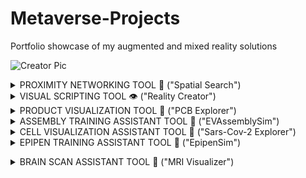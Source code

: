 # Metaverse-Projects
Portfolio showcase of my augmented and mixed reality solutions

![Creator Pic](https://user-images.githubusercontent.com/23661772/168881664-a73703f6-54a8-4d3b-972d-c3a3f1932c24.png)

<details><summary>PROXIMITY NETWORKING TOOL 🤝 ("Spatial Search")</summary>
<p>
    
## **The Problem**
   
Current social networking applications lack the ability for in-person connection.
    
<img width="1728" alt="Isolation" src="https://user-images.githubusercontent.com/23661772/169326836-fc7d67cf-92e0-4dcf-a261-b358286a66c8.png">


## **The Challenge**

Create a profile matching system that connects profiles based on shared physical location within a social distance.

## The Solution

Camera Based Search Engine for Location-Based Augmented Reality Networking
    
<img width="2744" alt="Vibed Proximity Matching System" src="https://user-images.githubusercontent.com/23661772/169327830-44e2bc02-7e09-4cd6-9fac-dccc51f370ab.png">

System Stack Used:
    
- Networking with **[Lightship Multiplayer API](https://lightship.dev/docs/ardk/multiplayer/index.html#multiplayer)**
- Interfacing through **[UnityUI](https://docs.unity3d.com/Packages/com.unity.ugui@1.0/manual/script-InputField.html)**
- Matching with **[Firebase Query](https://firebase.google.com/docs/reference/unity/class/firebase/database/query)**
- Scripted in **[C#](https://docs.microsoft.com/en-us/dotnet/csharp/)**
- Hardware Supported: iPhone + iPad

## **The Results**
    
Profile matching in < 0.4 seconds
    
![Proximity Networking Demo](https://user-images.githubusercontent.com/23661772/169137488-2851c9c9-717a-4240-9406-874080a3c0db.gif)
    
## The Opportunity

Add support for consumer Mixed Reality Glasses (Nreal Light / Lightship Glass / Snap Lenses)

</p>
</details>

<details><summary>VISUAL SCRIPTING TOOL 👁️ ("Reality Creator")</summary>
<p>

## **The Problem**
   
Managing implicit object relationships is difficult when programming behavioral interactions
    
![Unity Editor](https://user-images.githubusercontent.com/23661772/169331758-0e69ede4-6b78-4ac1-af11-d4b228ccb61a.png)

## **The Challenge**

Create a visual scripting engine for mixed reality application development 

## The Solution

System Stack Used:

- Component Connections with **[Messages API](https://docs.enklu.com/docs/API/Messages)**
- Interfacing through **[Hands API](https://docs.enklu.com/docs/API/Hand)** and **[Gaze API](https://enklu.notion.site/Gaze-Preview-f30d65b03da24c06938d51a83a25585f)**
- Scripted in **[JavaScript](https://developer.mozilla.org/en-US/docs/Web/JavaScript)**
- Hardware Supported: Hololens 2

## **The Results**

Interactions can be built and connected without the need for keyboard programming 
    
![Editor Design](https://user-images.githubusercontent.com/23661772/169062686-04958745-8e30-4464-b7e6-d115f16be0b4.gif)

## The Opportunity

Add support for grouping ("nested") behavioral interactions

</p>
</details>

<details><summary>PRODUCT VISUALIZATION TOOL 🔎 ("PCB Explorer")</summary>
<p>
    
## **The Problem**
   
Understanding how complex system relationships are configured is difficult to understand without breaking down to individual components.
    
![Complex System](https://user-images.githubusercontent.com/23661772/169335713-84065c82-c07b-4c50-8959-47cc2bfad6ce.jpeg)

## **The Challenge**

Create a visualization engine for disassembled meshed prefabs

## The Solution

System Stack Used:

- Prefab Animation with **[Tween API](https://enklu.notion.site/Tween-cc9d594d6c2548e8a16870902e6e4dc4)**
- Interfacing with **[Touch API](https://enklu.notion.site/Touch-d73ef1eb42c84ac284b99d7d68b912d4)** and **[Timers API](https://enklu.notion.site/Timers-612d9f808504469495cfd1a566cd3f25)**
- Learning Management with **[Score API](https://enklu.notion.site/Score-Preview-b8a4fe64c5724d0196e01ea1ebfb2ef6)**
- Scripted in **[JavaScript](https://developer.mozilla.org/en-US/docs/Web/JavaScript)**
- Hardware Supported: Hololens 2

## **The Results**

Comprehension Rate: 80%

![PCB Explorer](https://user-images.githubusercontent.com/23661772/169063472-36a70e46-2d60-43ef-9e99-2a0823003a00.gif)

## The Opportunity

Add support for automatic component naming through file extension formatting 
    
</p>
</details>


<details><summary>ASSEMBLY TRAINING ASSISTANT TOOL 🔧 ("EVAssemblySim")</summary>
<p>
    
## **The Problem**

Rework is expensive in ILT without a strong understanding of the machine composition and configuration

## **The Challenge**

Create an assembly guide that safely walks line technicians through machine assembly 

## The Solution

System Stack Used:

- Input with [X]
- Interfacing with [Y]
- Inferencing through **[CoreML Model](https://developer.apple.com/machine-learning/models/)**
- Training with **[Custom Vision](https://azure.microsoft.com/en-us/services/cognitive-services/custom-vision-service/#overview)**
- Programming Languages: **[C++](https://www.cplusplus.com/reference/)**,  **[C#](https://developer.mozilla.org/en-US/docs/Web/JavaScript)**, **[Swift](https://developer.apple.com/swift/)**
- Hardware: Hololens 2

## **The Results**

Comprehension Rate: 80%
    
![Assembly Simulation](https://user-images.githubusercontent.com/23661772/169124090-cfec29b5-a17b-4043-a497-7148b8a18684.gif)

## The Opportunity

How can AR HMD operating systems be used to search real-world objects in the real world environment?

</p>
</details>


<details><summary>CELL VISUALIZATION ASSISTANT TOOL 🦠 ("Sars-Cov-2 Explorer")</summary>
<p>
    
![NIH Demo](https://user-images.githubusercontent.com/23661772/169129398-445aefc2-115e-4122-9601-f4d58433fb56.gif)

    
## **The Problem**
   
Understanding how complex implicit system relationships are configured are difficult to understand without breaking down to individual components.

## **The Challenge**

Disassembling meshed prefabs from industrial design files and adding tween movement animations + descriptions interface windows.

## The Solution!

System Stack Used:

- Input with [X]
- Interfacing with [Y]
- Inferencing through **[CoreML Model](https://developer.apple.com/machine-learning/models/)**
- Training with **[Custom Vision](https://azure.microsoft.com/en-us/services/cognitive-services/custom-vision-service/#overview)**
- Programming Languages: **[C++](https://www.cplusplus.com/reference/)**,  **[C#](https://developer.mozilla.org/en-US/docs/Web/JavaScript)**, **[Swift](https://developer.apple.com/swift/)**
- Hardware: Hololens 2

## **The Results**

Comprehension Rate: 80%

## The Opportunity

How can AR HMD operating systems be used to search real-world objects in the real world environment?

</p>
</details>

<details><summary>EPIPEN TRAINING ASSISTANT TOOL 💉 ("EpipenSim")</summary>
<p>
    
![Epipen](https://user-images.githubusercontent.com/23661772/169313130-42c3e8ee-e6ac-4005-ac9e-bc3321147573.gif)
    
## **The Problem**
   
Understanding how complex implicit system relationships are configured are difficult to understand without breaking down to individual components.

## **The Challenge**

Disassembling meshed prefabs from industrial design files and adding tween movement animations + descriptions interface windows.

## The Solution!

System Stack Used:

- Input with [X]
- Interfacing with [Y]
- Inferencing through **[CoreML Model](https://developer.apple.com/machine-learning/models/)**
- Training with **[Custom Vision](https://azure.microsoft.com/en-us/services/cognitive-services/custom-vision-service/#overview)**
- Programming Languages: **[C++](https://www.cplusplus.com/reference/)**,  **[C#](https://developer.mozilla.org/en-US/docs/Web/JavaScript)**, **[Swift](https://developer.apple.com/swift/)**
- Hardware: Hololens 2

## **The Results**

Comprehension Rate: 80%

## The Opportunity

How can AR HMD operating systems be used to search real-world objects in the real world environment?

</p>
</details>

</p>
</details>

<details><summary>BRAIN SCAN ASSISTANT TOOL 🧠 ("MRI Visualizer")</summary>
<p>
    
![Brain Scan Demo](https://user-images.githubusercontent.com/23661772/169314421-77c9fa87-4894-400e-a918-11a16cd8cfd3.gif)

    
## **The Problem**
   
Understanding how complex implicit system relationships are configured are difficult to understand without breaking down to individual components.

## **The Challenge**

Disassembling meshed prefabs from industrial design files and adding tween movement animations + descriptions interface windows.

## The Solution!

System Stack Used:

- Input with [X]
- Interfacing with [Y]
- Inferencing through **[CoreML Model](https://developer.apple.com/machine-learning/models/)**
- Training with **[Custom Vision](https://azure.microsoft.com/en-us/services/cognitive-services/custom-vision-service/#overview)**
- Programming Languages: **[C++](https://www.cplusplus.com/reference/)**,  **[C#](https://developer.mozilla.org/en-US/docs/Web/JavaScript)**, **[Swift](https://developer.apple.com/swift/)**
- Hardware: Hololens 2

## **The Results**

Comprehension Rate: 80%

## The Opportunity

How can AR HMD operating systems be used to search real-world objects in the real world environment?

</p>
</details>
